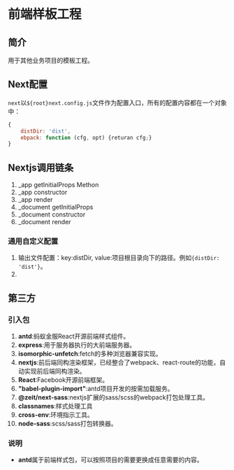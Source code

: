 # 前端样板工程

## 简介
用于其他业务项目的模板工程。

## Next配置
`next`以`${root}next.config.js`文件作为配置入口，所有的配置内容都在一个对象中：
```javascript 1.8
{
    distDir: 'dist',
    ebpack: function (cfg, opt) {returan cfg;}
}
```
## Nextjs调用链条
1. _app getInitialProps Methon
1. _app constructor
1. _app render
1. _document getInitialProps
1. _document constructor
1. _document render
### 通用自定义配置
1. 输出文件配置：key:distDir, value:项目根目录向下的路径。例如`{distDir: 'dist'}`。
2. 
## 第三方
### 引入包
1. **antd**:蚂蚁金服React开源前端样式组件。
1. **express**:用于服务器执行的大前端服务器。
1. **isomorphic-unfetch**:fetch的多种浏览器兼容实现。
1. **nextjs**:前后端同构渲染框架，已经整合了webpack、react-route的功能，自动实现前后端同构渲染。
1. **React**:Facebook开源前端框架。
1. **"babel-plugin-import"**:antd项目开发的按需加载服务。
1. **@zeit/next-sass**:nextjs扩展的sass/scss的webpack打包处理工具。
1. **classnames**:样式处理工具
1. **cross-env**:环境指示工具。
1. **node-sass**:scss/sass打包转换器。

### 说明
* **antd**属于前端样式包，可以按照项目的需要更换成任意需要的内容。